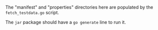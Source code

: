 The "manifest" and "properties" directories here are populated by the `fetch_testdata.go` script.

The `jar` package should have a `go generate` line to run it.

